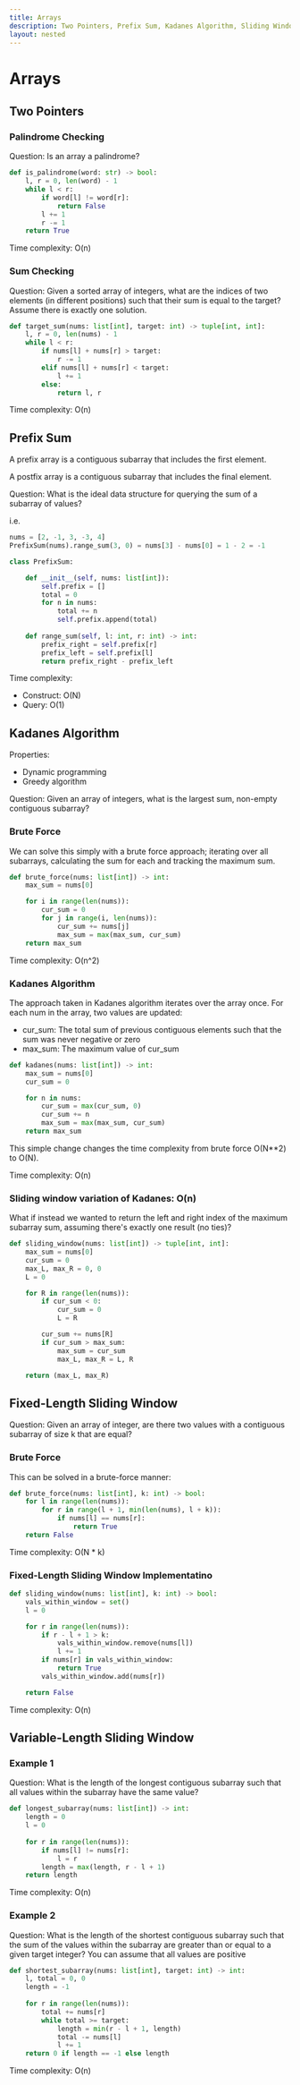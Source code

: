 ```yaml
---
title: Arrays
description: Two Pointers, Prefix Sum, Kadanes Algorithm, Sliding Windows
layout: nested
---
```


# Arrays

## Two Pointers

### Palindrome Checking

Question: Is an array a palindrome?

```python
def is_palindrome(word: str) -> bool:
    l, r = 0, len(word) - 1
    while l < r:
        if word[l] != word[r]:
            return False
        l += 1
        r -= 1
    return True
```
Time complexity: O(n)

### Sum Checking

Question: Given a sorted array of integers, what are the indices of two elements (in different positions) such that their sum is equal to the target? Assume there is exactly one solution.


```python
def target_sum(nums: list[int], target: int) -> tuple[int, int]:
    l, r = 0, len(nums) - 1
    while l < r:
        if nums[l] + nums[r] > target:
            r -= 1
        elif nums[l] + nums[r] < target:
            l += 1
        else:
            return l, r
```

Time complexity: O(n)


## Prefix Sum

A prefix array is a contiguous subarray that includes the first element. 

A postfix array is a contiguous subarray that includes the final element.

Question: What is the ideal data structure for querying the sum of a subarray of values?

i.e.
```python
nums = [2, -1, 3, -3, 4]
PrefixSum(nums).range_sum(3, 0) = nums[3] - nums[0] = 1 - 2 = -1
```

```python
class PrefixSum:

    def __init__(self, nums: list[int]):
        self.prefix = []
        total = 0
        for n in nums:
            total += n
            self.prefix.append(total)
        
    def range_sum(self, l: int, r: int) -> int:
        prefix_right = self.prefix[r]
        prefix_left = self.prefix[l]
        return prefix_right - prefix_left
```
Time complexity: 
 - Construct: O(N)
 - Query: O(1)


## Kadanes Algorithm

Properties:
 - Dynamic programming
 - Greedy algorithm

Question: Given an array of integers, what is the largest sum, non-empty contiguous subarray?

### Brute Force

We can solve this simply with a brute force approach; iterating over all subarrays, calculating the sum for each and tracking the maximum sum.

```python
def brute_force(nums: list[int]) -> int:
    max_sum = nums[0]

    for i in range(len(nums)):
        cur_sum = 0
        for j in range(i, len(nums)):
            cur_sum += nums[j]
            max_sum = max(max_sum, cur_sum)
    return max_sum
```

Time complexity: O(n^2)

### Kadanes Algorithm

The approach taken in Kadanes algorithm iterates over the array once. For each num in the array, two values are updated:

 - cur_sum: The total sum of previous contiguous elements such that the sum was never negative or zero
 - max_sum: The maximum value of cur_sum


```python
def kadanes(nums: list[int]) -> int:
    max_sum = nums[0]
    cur_sum = 0

    for n in nums:
        cur_sum = max(cur_sum, 0)
        cur_sum += n
        max_sum = max(max_sum, cur_sum)
    return max_sum
```

This simple change changes the time complexity from brute force O(N**2) to O(N).

Time complexity: O(n)



### Sliding window variation of Kadanes: O(n)

What if instead we wanted to return the left and right index of the maximum subarray sum, assuming there's exactly one result (no ties)?

```python
def sliding_window(nums: list[int]) -> tuple[int, int]:
    max_sum = nums[0]
    cur_sum = 0
    max_L, max_R = 0, 0
    L = 0

    for R in range(len(nums)):
        if cur_sum < 0:
            cur_sum = 0
            L = R

        cur_sum += nums[R]
        if cur_sum > max_sum:
            max_sum = cur_sum
            max_L, max_R = L, R 

    return (max_L, max_R)
```

## Fixed-Length Sliding Window

Question: Given an array of integer, are there two values with a contiguous subarray of size k that are equal?

### Brute Force

This can be solved in a brute-force manner:

```python
def brute_force(nums: list[int], k: int) -> bool:
    for l in range(len(nums)):
        for r in range(l + 1, min(len(nums), l + k)):
            if nums[l] == nums[r]:
                return True
    return False
```
Time complexity: O(N * k)

### Fixed-Length Sliding Window Implementatino

```python
def sliding_window(nums: list[int], k: int) -> bool:
    vals_within_window = set()
    l = 0

    for r in range(len(nums)):
        if r - l + 1 > k:
            vals_within_window.remove(nums[l])
            l += 1
        if nums[r] in vals_within_window:
            return True
        vals_within_window.add(nums[r])

    return False
```

Time complexity: O(n)

## Variable-Length Sliding Window

### Example 1

Question: What is the length of the longest contiguous subarray such that all values within the subarray have the same value?

```python
def longest_subarray(nums: list[int]) -> int:
    length = 0
    l = 0
    
    for r in range(len(nums)):
        if nums[l] != nums[r]:
            l = r 
        length = max(length, r - l + 1)
    return length
```
Time complexity: O(n)

### Example 2

Question: What is the length of the shortest contiguous subarray such that the sum of the values within the subarray are greater than or equal to a given target integer? You can assume that all values are positive

```python
def shortest_subarray(nums: list[int], target: int) -> int:
    l, total = 0, 0
    length = -1
    
    for r in range(len(nums)):
        total += nums[r]
        while total >= target:
            length = min(r - l + 1, length)
            total -= nums[l]
            l += 1
    return 0 if length == -1 else length
```

Time complexity: O(n)
